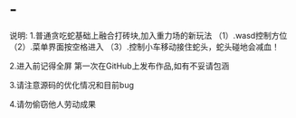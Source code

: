 # -
说明:
1.普通贪吃蛇基础上融合打砖块,加入重力场的新玩法
（1）.wasd控制方位
（2）.菜单界面按空格进入
（3）.控制小车移动接住蛇头，蛇头碰地会减血！

2.进入前记得全屏
第一次在GitHub上发布作品,如有不妥请包涵

3.请注意源码的优化情况和目前bug

4.请勿偷窃他人劳动成果
